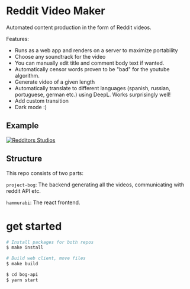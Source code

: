 # Reddit Video Maker

Automated content production in the form of Reddit videos.

Features:
- Runs as a web app and renders on a server to maximize portability
- Choose any soundtrack for the video
- You can manually edit title and comment body text if wanted.
- Automatically censor words proven to be "bad" for the youtube algorithm.
- Generate video of a given length
- Automatically translate to different languages (spanish, russian, portuguese, german etc.) using DeepL. Works surprisingly well!
- Add custom transition
- Dark mode :)

## Example
[![Redditors Studios](https://img.youtube.com/vi/83ow2lHd-8o/0.jpg)](https://www.youtube.com/watch?v=83ow2lHd-8o)


## Structure

This repo consists of two parts:

`project-bog`: The backend generating all the videos, communicating with reddit API etc.

`hammurabi`: The react frontend.

# get started

```bash
# Install packages for both repos
$ make install

# Build web client, move files
$ make build

$ cd bog-api
$ yarn start
```
